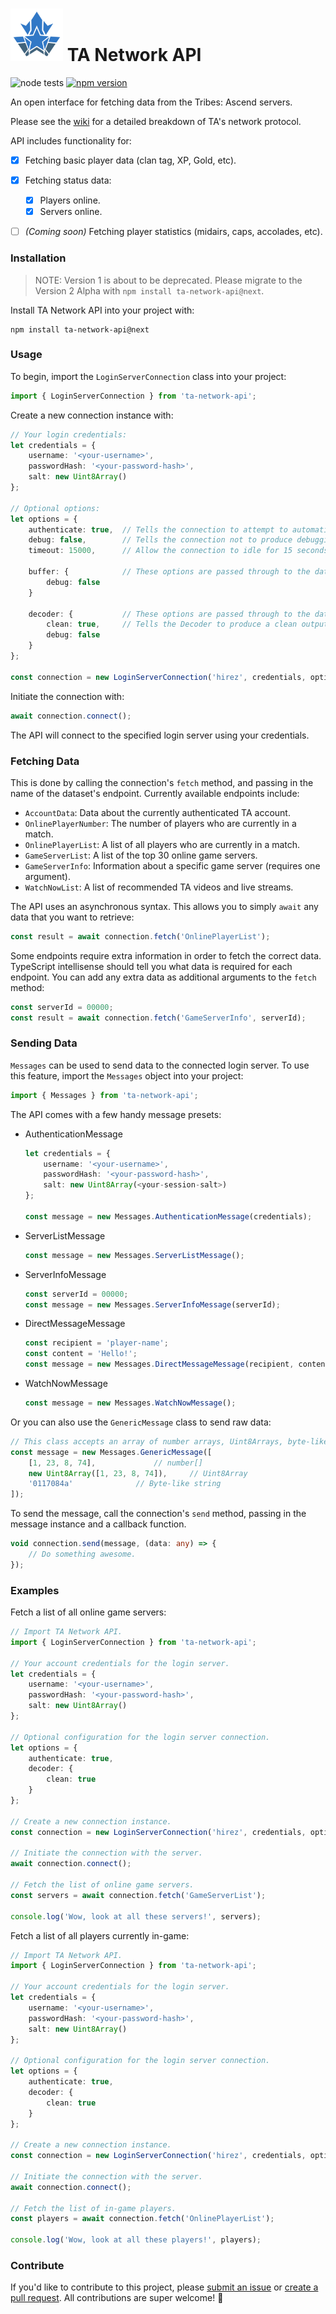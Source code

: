 # <img src="./logo.svg" style="width: 3em;"> TA Network API

![node tests](https://github.com/gigabyte5671/ta-network-api/actions/workflows/node-tests.yml/badge.svg?branch=main) [![npm version](https://badge.fury.io/js/ta-network-api.svg)](https://www.npmjs.com/package/ta-network-api)

An open interface for fetching data from the Tribes: Ascend servers.

Please see the [wiki](https://github.com/wilderzone/ta-network-api/wiki) for a detailed breakdown of TA's network protocol.

API includes functionality for:
- [x] Fetching basic player data (clan tag, XP, Gold, etc).
- [x] Fetching status data:
  - [x] Players online.
  - [x] Servers online.
- [ ] _(Coming soon)_ Fetching player statistics (midairs, caps, accolades, etc).


### Installation

> NOTE: Version 1 is about to be deprecated. Please migrate to the Version 2 Alpha with `npm install ta-network-api@next`.

Install TA Network API into your project with:
```
npm install ta-network-api@next
```


### Usage

To begin, import the `LoginServerConnection` class into your project:
```typescript
import { LoginServerConnection } from 'ta-network-api';
```

Create a new connection instance with:
```typescript
// Your login credentials:
let credentials = {
    username: '<your-username>',
    passwordHash: '<your-password-hash>',
    salt: new Uint8Array()
};

// Optional options:
let options = {
    authenticate: true,  // Tells the connection to attempt to automatically authenticate.
    debug: false,        // Tells the connection not to produce debugging output in the terminal.
    timeout: 15000,      // Allow the connection to idle for 15 seconds before timing out. (Set this to `0` to disable the timeout).

    buffer: {            // These options are passed through to the data Buffer.
        debug: false
    }

    decoder: {           // These options are passed through to the data Decoder.
        clean: true,     // Tells the Decoder to produce a clean output (remove empty enumfields, may improve performance).
        debug: false
    }
};

const connection = new LoginServerConnection('hirez', credentials, options);
```

Initiate the connection with:
```typescript
await connection.connect();
```

The API will connect to the specified login server using your credentials.


### Fetching Data

This is done by calling the connection's `fetch` method, and passing in the name of the dataset's endpoint. Currently available endpoints include:
- `AccountData`: Data about the currently authenticated TA account.
- `OnlinePlayerNumber`: The number of players who are currently in a match.
- `OnlinePlayerList`: A list of all players who are currently in a match.
- `GameServerList`: A list of the top 30 online game servers.
- `GameServerInfo`: Information about a specific game server (requires one argument).
- `WatchNowList`: A list of recommended TA videos and live streams.

The API uses an asynchronous syntax. This allows you to simply `await` any data that you want to retrieve:
```typescript
const result = await connection.fetch('OnlinePlayerList');
```

Some endpoints require extra information in order to fetch the correct data. TypeScript intellisense should tell you what data is required for each endpoint.
You can add any extra data as additional arguments to the `fetch` method:
```typescript
const serverId = 00000;
const result = await connection.fetch('GameServerInfo', serverId);
```


### Sending Data

`Messages` can be used to send data to the connected login server. To use this feature, import the `Messages` object into your project:
```typescript
import { Messages } from 'ta-network-api';
```

The API comes with a few handy message presets:
- AuthenticationMessage
  ```typescript
  let credentials = {
      username: '<your-username>',
      passwordHash: '<your-password-hash>',
      salt: new Uint8Array(<your-session-salt>)
  };

  const message = new Messages.AuthenticationMessage(credentials);
  ```
- ServerListMessage
  ```typescript
  const message = new Messages.ServerListMessage();
  ```
- ServerInfoMessage
  ```typescript
  const serverId = 00000;
  const message = new Messages.ServerInfoMessage(serverId);
  ```
- DirectMessageMessage
  ```typescript
  const recipient = 'player-name';
  const content = 'Hello!';
  const message = new Messages.DirectMessageMessage(recipient, content);
  ```
- WatchNowMessage
  ```typescript
  const message = new Messages.WatchNowMessage();
  ```

Or you can also use the `GenericMessage` class to send raw data:
```typescript
// This class accepts an array of number arrays, Uint8Arrays, byte-like strings, or any combination of the three.
const message = new Messages.GenericMessage([
    [1, 23, 8, 74],				// number[]
    new Uint8Array([1, 23, 8, 74]),		// Uint8Array
    '0117084a'				// Byte-like string
]);
```

To send the message, call the connection's `send` method, passing in the message instance and a callback function.
```typescript
void connection.send(message, (data: any) => {
    // Do something awesome.
});
```


### Examples

Fetch a list of all online game servers:
```typescript
// Import TA Network API.
import { LoginServerConnection } from 'ta-network-api';

// Your account credentials for the login server.
let credentials = {
    username: '<your-username>',
    passwordHash: '<your-password-hash>',
    salt: new Uint8Array()
};

// Optional configuration for the login server connection.
let options = {
    authenticate: true,
    decoder: {
        clean: true
    }
};

// Create a new connection instance.
const connection = new LoginServerConnection('hirez', credentials, options);

// Initiate the connection with the server.
await connection.connect();

// Fetch the list of online game servers.
const servers = await connection.fetch('GameServerList');

console.log('Wow, look at all these servers!', servers);
```


Fetch a list of all players currently in-game:
```typescript
// Import TA Network API.
import { LoginServerConnection } from 'ta-network-api';

// Your account credentials for the login server.
let credentials = {
    username: '<your-username>',
    passwordHash: '<your-password-hash>',
    salt: new Uint8Array()
};

// Optional configuration for the login server connection.
let options = {
    authenticate: true,
    decoder: {
        clean: true
    }
};

// Create a new connection instance.
const connection = new LoginServerConnection('hirez', credentials, options);

// Initiate the connection with the server.
await connection.connect();

// Fetch the list of in-game players.
const players = await connection.fetch('OnlinePlayerList');

console.log('Wow, look at all these players!', players);
```

### Contribute
If you'd like to contribute to this project, please [submit an issue](https://github.com/wilderzone/ta-network-api/issues) or [create a pull request](https://github.com/wilderzone/ta-network-api/pulls).
All contributions are super welcome! :tada:

